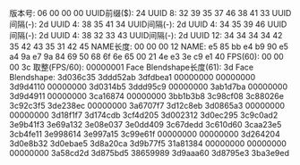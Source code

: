 版本号: 06 00 00 00
UUID前缀($): 24
UUID 8: 32 39 35 37 46 38 41 33
UUID间隔(-): 2d
UUID 4: 38 35 41 34
UUID间隔(-): 2d
UUID 4: 34 35 39 46
UUID间隔(-): 2d
UUID 4: 38 32 33 43
UUID间隔(-): 2d
UUID 12: 34 34 34 34 42 35 42 43 35 31 42 45
NAME长度: 00 00 00 12
NAME: e5 85 bb e4 b9 90 e5 a4 9a e7 9a 84 69 50 68 6f 6e 65
00 21 4e e3
3e c9 e1 40
FPS(60): 00 00 00 3c
取整(FPS/60): 00000001
Face Blendshape长度(61): 3d
Face Blendshape: 3d036c35 3ddd52ab 3dfdbea1 00000000 00000000 3d9d4110 00000000 3d0314b5 3ddd95c9 00000000 3ab1d7ba 00000000 3d9d4911 00000000 3ca16874 00000000 3bb1b3b8 3c98cf08 3c88026e 3c92c3f5 3de238ec 00000000 3a6707f7 3d12c8eb 3d0865a3 00000000 00000000 3d18f1f7 3d174cdb 3cf4d205 3d002312 3d0ec295 3c9c0ad2 3e9b41f3 3e69a132 3e08e037 3e0dd409 3c67dedd 3c610d60 3caa23e5 3cb4fe11 3e998614 3e997a15 3c99e61f 00000000 00000000 3d264204 3d0e8b32 3d0ebae5 3d8a20ca 3d9b77f5 31a81384 00000000 00000000 00000000 3a58cd2d 3d875bd5 38659989 3d9aaa60 3d8795e3 3ba3e9ed
